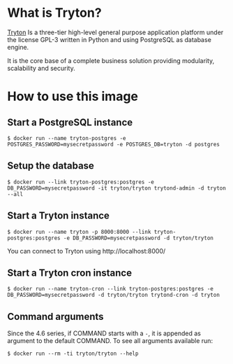 # What is Tryton?

[Tryton](http://www.tryton.org/) Is a three-tier high-level general purpose
application platform under the license GPL-3 written in Python and using
PostgreSQL as database engine.

It is the core base of a complete business solution providing modularity,
scalability and security.

# How to use this image

## Start a PostgreSQL instance

```console
$ docker run --name tryton-postgres -e POSTGRES_PASSWORD=mysecretpassword -e POSTGRES_DB=tryton -d postgres
```

## Setup the database

```console
$ docker run --link tryton-postgres:postgres -e DB_PASSWORD=mysecretpassword -it tryton/tryton trytond-admin -d tryton --all
```

## Start a Tryton instance

```console
$ docker run --name tryton -p 8000:8000 --link tryton-postgres:postgres -e DB_PASSWORD=mysecretpassword -d tryton/tryton
```

You can connect to Tryton using http://localhost:8000/

## Start a Tryton cron instance

```console
$ docker run --name tryton-cron --link tryton-postgres:postgres -e DB_PASSWORD=mysecretpassword -d tryton/tryton trytond-cron -d tryton
```

## Command arguments

Since the 4.6 series, if COMMAND starts with a `-`, it is appended as argument to the default COMMAND.
To see all arguments available run:

```console
$ docker run --rm -ti tryton/tryton --help
```
